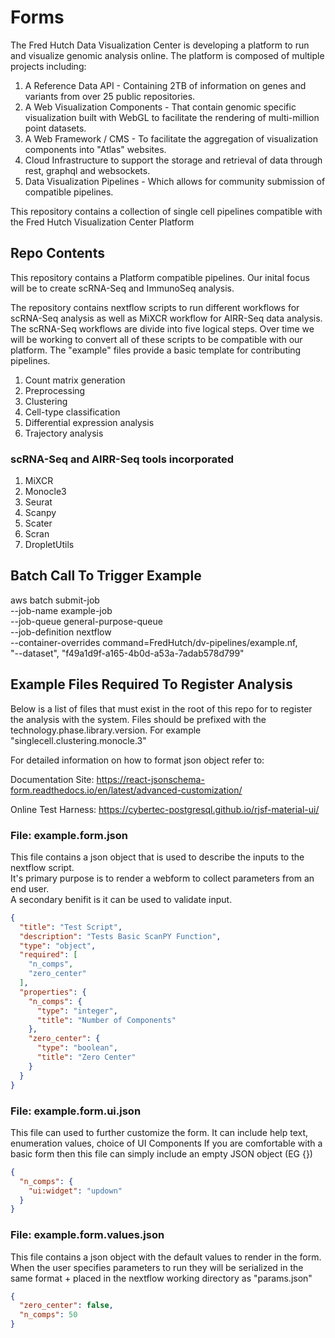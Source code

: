 # Forms

The Fred Hutch Data Visualization Center is developing a platform to run and visualize genomic analysis online.
The platform is composed of multiple projects including:

1. A Reference Data API - Containing 2TB of information on genes and variants from over 25 public repositories.
2. A Web Visualization Components - That contain genomic specific visualization built with WebGL to facilitate the rendering of multi-million point datasets.
3. A Web Framework / CMS - To facilitate the aggregation of visualization components into "Atlas" websites.
4. Cloud Infrastructure to support the storage and retrieval of data through rest, graphql and websockets.
5. Data Visualization Pipelines - Which allows for community submission of compatible pipelines.

This repository contains a collection of single cell pipelines compatible with the Fred Hutch Visualization Center Platform

## Repo Contents

This repository contains a Platform compatible pipelines. Our inital focus will be to create scRNA-Seq and ImmunoSeq analysis.

The repository contains nextflow scripts to run different workflows for scRNA-Seq analysis as well as MiXCR workflow for AIRR-Seq data analysis. The scRNA-Seq workflows are divide into five logical steps.  Over time we will be working to convert all of these scripts to be compatible with our platform.  The "example" files provide a basic template for contributing pipelines.

1. Count matrix generation
2. Preprocessing
3. Clustering
4. Cell-type classification
5. Differential expression analysis
6. Trajectory analysis


### scRNA-Seq and AIRR-Seq tools incorporated

1. MiXCR
2. Monocle3
3. Seurat
4. Scanpy
5. Scater
6. Scran
7. DropletUtils

## Batch Call To Trigger Example

aws batch submit-job \
     --job-name example-job \
     --job-queue general-purpose-queue \
     --job-definition nextflow \
     --container-overrides command=FredHutch/dv-pipelines/example.nf, \
        "--dataset", "f49a1d9f-a165-4b0d-a53a-7adab578d799"

## Example Files Required To Register Analysis

Below is a list of files that must exist in the root of this repo for to register the analysis with the system.
Files should be prefixed with the technology.phase.library.version.  For example "singlecell.clustering.monocle.3"

For detailed information on how to format json object refer to:

Documentation Site: <https://react-jsonschema-form.readthedocs.io/en/latest/advanced-customization/>

Online Test Harness: <https://cybertec-postgresql.github.io/rjsf-material-ui/>

### File: example.form.json

This file contains a json object that is used to describe the inputs to the nextflow script.  
It's primary purpose is to render a webform to collect parameters from an end user.  
A secondary benifit is it can be used to validate input.

```JSON
{
  "title": "Test Script",
  "description": "Tests Basic ScanPY Function",
  "type": "object",
  "required": [
    "n_comps",
    "zero_center"
  ],
  "properties": {
    "n_comps": {
      "type": "integer",
      "title": "Number of Components"
    },
    "zero_center": {
      "type": "boolean",
      "title": "Zero Center"
    }
  }
}
```

### File: example.form.ui.json

This file can used to further customize the form.  It can include help text, enumeration values, choice of UI Components
If you are comfortable with a basic form then this file can simply include an empty JSON object (EG {})

```JSON
{
  "n_comps": {
    "ui:widget": "updown"
  }
}
```

### File: example.form.values.json

This file contains a json object with the default values to render in the form.
When the user specifies parameters to run they will be serialized in the same format + placed in the nextflow working directory as
"params.json"

```JSON
{
  "zero_center": false,
  "n_comps": 50
}
```

